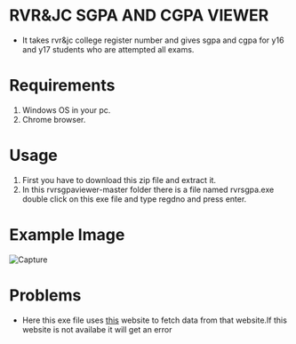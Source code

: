 # RVR&JC SGPA AND CGPA VIEWER
* It takes rvr&amp;jc college register number and gives sgpa and cgpa for y16 and y17 students who are attempted all exams.

# Requirements
1. Windows OS in your pc.
2. Chrome browser.
# Usage
1. First you have to download this zip file and extract it.
2. In this rvrsgpaviewer-master folder there is a file named rvrsgpa.exe double click on this exe file and type regdno and press enter.


# Example Image
![Capture](https://user-images.githubusercontent.com/51502744/59155905-3768c100-8ab0-11e9-99bf-17b393027d42.PNG)

# Problems
* Here this exe file uses [this](http://rvrjcce.ac.in/examcell/results/regnoresultsR.php) website to fetch data from that website.If this website is not availabe it will get an error
